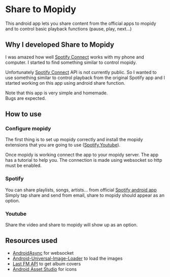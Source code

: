 <h1>Share to Mopidy</h1>
This android app lets you share content from the official apps to mopidy and to control basic playback functions (pause, play, next...)

<h2>Why I developed Share to Mopidy</h2>

<p>I was amazed how well <a href="https://www.spotify.com/es/connect/">Spotify Connect</a> works with my phone and computer.
I started to find something similar to control mopidy. </p>
<p>Unfortunately <a href="https://www.spotify.com/es/connect/">Spotify Connect</a> API is not currently public.
So I wanted to use something similar to control playback from the original Spotify app and I started working on this app using android share function.</p>
Note that this app is very simple and homemade.<br>
Bugs are expected.

<h2>How to use</h2>
<h3>Configure mopidy</h3>

The first thing is to set up mopidy correctly and install the mopidy extensions that you are going to use (<a href="https://github.com/mopidy/mopidy-spotify">Spotify</a>,<a href="https://github.com/dz0ny/mopidy-youtube">Youtube</a>).

Once mopidy is working connect the app to your mopidy server. The app has a tutorial to help you.
The connection is made using websocket so http must be enabled.

<h3>Spotify</h3>
You can share playlists, songs, artists... from official <a href="https://play.google.com/store/apps/details?id=com.spotify.music">Spotify android app</a> Simply tap share and send from email, share to mopidy should appear as an option.

<h3>Youtube</h3>
Share the video and share to mopidy will show up as an option.

<h2>Resources used</h2>
<ul>
<li><a href="https://github.com/koush/AndroidAsync">AndroidAsync</a> for websocket</li>
<li><a href="https://github.com/nostra13/Android-Universal-Image-Loader">Android-Universal-Image-Loader</a> to load the images</li>
<li><a href="http://www.last.fm/api">Last FM API</a> to get album covers</li>
<li><a href="http://romannurik.github.io/AndroidAssetStudio/">Android Asset Studio</a> for icons
</ul>


